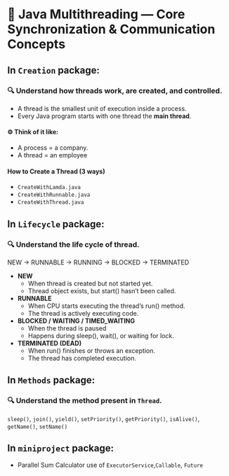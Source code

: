 # 🧵 Java Multithreading — Core Synchronization & Communication Concepts

## In ```Creation``` package: 
### 🔍 Understand how threads work, are created, and controlled.

- A thread is the smallest unit of execution inside a process.
- Every Java program starts with one thread the **main thread**.

#### ⚙️ Think of it like:
- A process = a company.
- A thread = an employee

####  How to Create a Thread (3 ways)
- ```CreateWithLamda.java```
- ```CreateWithRunnable.java```
- ```CreateWithThread.java```

## In ```Lifecycle``` package:
### 🔍 Understand the life cycle of thread.

NEW → RUNNABLE → RUNNING → BLOCKED → TERMINATED

- **NEW**
  - When thread is created but not started yet.
  - Thread object exists, but start() hasn’t been called.
- **RUNNABLE**
  - When CPU starts executing the thread’s run() method.
  - The thread is actively executing code.
- **BLOCKED / WAITING / TIMED_WAITING**
  - When the thread is paused
  - Happens during sleep(), wait(), or waiting for lock.
- **TERMINATED (DEAD)**
  - When run() finishes or throws an exception.
  - The thread has completed execution.

## In ```Methods``` package:
### 🔍 Understand the method present in ```Thread```.

```sleep()```, ```join()```, ```yield()```, ```setPriority()```, ```getPriority()```,
```isAlive()```, ```getName()```, ```setName()```

## In ```miniproject``` package:

- Parallel Sum Calculator use of ```ExecutorService```,```Callable```, ```Future```

